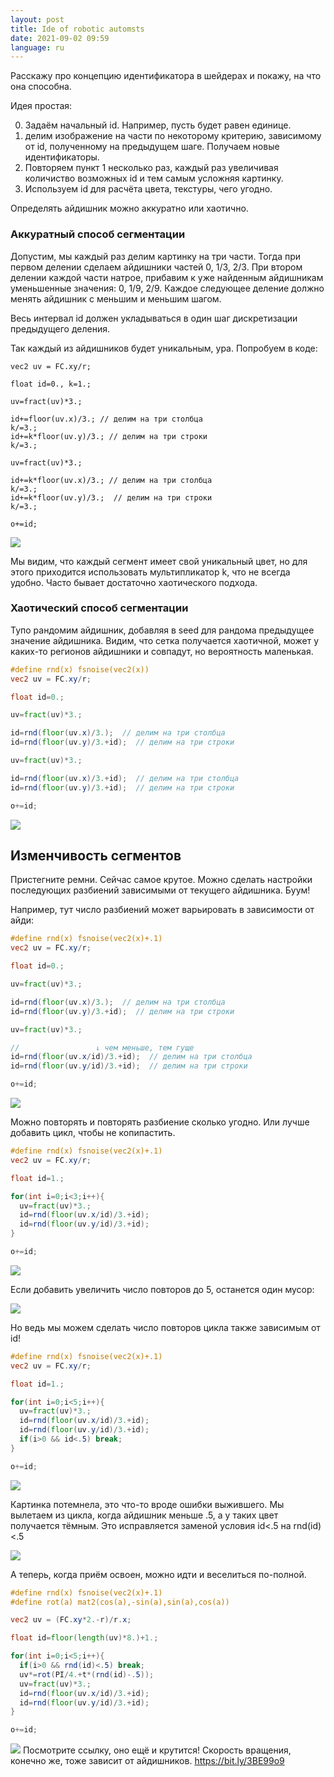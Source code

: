 ```yaml
---
layout: post
title: Ide of robotic automsts
date: 2021-09-02 09:59
language: ru
---
```


Расскажу про концепцию идентификатора в шейдерах и покажу, на что она способна.

Идея простая:

0. Задаём начальный id. Например, пусть будет равен единице.
1. делим изображение на части по некоторому критерию, зависимому от id, полученному на предыдущем шаге. Получаем новые идентификаторы.
3. Повторяем пункт 1 несколько раз, каждый раз увеличивая количиство возможных id и тем самым усложняя картинку.
4. Используем id для расчёта цвета, текстуры, чего угодно.

<!--
Начнём постепенно.

```glsl
// получаем нормализованные координаты
vec2 uv = FC.xy/r;

// назначаем уникальные идентификаторы от 0 до 1, они зависят от горизонтального положения пикселя
float id=floor(uv.x*3.)/3.;

// назначаем каждому пикселю цвет, зависящий от id
// тут я использую пару функций, предоставляемых редактором, код можно посмотреть в репозитории https://github.com/doxas/twigl
o.rgb=hsv(fsnoise(vec2(id)),1.,1.);
```

![](/assets/2021-09-02-11-15-28.png)
https://bit.ly/3gVo0CL

```glsl
vec2 uv = FC.xy/r;

float id;
id=floor(uv.x*3.)/3.;

// разделим пиксели по другому критерию, зависящему от предыдущего значения id
id=floor(uv.y*3.+id)/3.;

o.rgb=hsv(fsnoise(vec2(id)),1.,1.);
```
![](/assets/2021-09-02-11-19-29.png)
https://bit.ly/3jEmcQw


```glsl
vec2 uv = FC.xy/r;

float id;
id=floor(uv.x*3.)/3.;
id=floor(uv.y*3.+id)/3.;

// продолжаем делить пространство
id=floor(uv.x*18.*id)/3.;
id=floor(uv.y*9.*id)/3.;

o.rgb=hsv(fsnoise(vec2(id)),1.,1.);
```
https://bit.ly/3yEjP4m
![](/assets/2021-09-02-11-24-23.png)

Стало очень шумно, хочется сгруппировать некоторые крошечные сегменты. Для этого вычислим яркость группы в середине процесса деления:

```glsl
vec2 uv = FC.xy/r;

float id;
id=floor(uv.x*3.)/3.;
id=floor(uv.y*3.+id)/3.;

// используем айди для вычисления яркости группы
float shade = fsnoise(vec2(id));

id=floor(uv.x*18.*id)/3.;
id=floor(uv.y*9.*id)/3.;

o.rgb=hsv(fsnoise(vec2(id)),1.,1.)*shade;
```
https://bit.ly/3DPoBjp
![](/assets/2021-09-02-11-30-18.png)

О, нет. Оказалось, что айдишники групп второго уровня совпадают внутри групп первого уровня. Это видно по горизонтальным полоскам, имеющим одинаковую яркость.

Хочется сделать айдишник (и яркость цвета) уникальным для каждой группы. Тут есть два пути: аккуратный и хаотичный.-->

Определять айдишник можно аккуратно или хаотично.

### Аккуратный способ сегментации

Допустим, мы каждый раз делим картинку на три части. Тогда при первом делении сделаем айдишники частей 0, 1/3, 2/3. При втором делении каждой части натрое, прибавим к уже найденным айдишникам уменьшенные значения: 0, 1/9, 2/9.
Каждое следующее деление должно менять айдишник с меньшим и меньшим шагом.

Весь интервал id должен укладываться в один шаг дискретизации предыдущего деления.

Так каждый из айдишников будет уникальным, ура. Попробуем в коде:

```
vec2 uv = FC.xy/r;

float id=0., k=1.;

uv=fract(uv)*3.;

id+=floor(uv.x)/3.; // делим на три столбца
k/=3.;
id+=k*floor(uv.y)/3.; // делим на три строки
k/=3.;

uv=fract(uv)*3.;

id+=k*floor(uv.x)/3.; // делим на три столбца
k/=3.;
id+=k*floor(uv.y)/3.;  // делим на три строки
k/=3.;

o+=id;
```
![](/assets/2021-09-02-12-03-24.png)

Мы видим, что каждый сегмент имеет свой уникальный цвет, но для этого приходится использовать мультипликатор k, что не всегда удобно. Часто бывает достаточно хаотического подхода.

### Хаотический способ сегментации

Тупо рандомим айдишник, добавляя в seed для рандома предыдущее значение айдишника. Видим, что сетка получается хаотичной,  может у каких-то регионов айдишники и совпадут, но вероятность маленькая.

```glsl
#define rnd(x) fsnoise(vec2(x))
vec2 uv = FC.xy/r;

float id=0.;

uv=fract(uv)*3.;

id=rnd(floor(uv.x)/3.);  // делим на три столбца
id=rnd(floor(uv.y)/3.+id);  // делим на три строки

uv=fract(uv)*3.;

id=rnd(floor(uv.x)/3.+id);  // делим на три столбца
id=rnd(floor(uv.y)/3.+id);  // делим на три строки

o+=id;
```
![](/assets/2021-09-02-12-10-49.png)

## Изменчивость сегментов

Пристегните ремни. Сейчас самое крутое. Можно сделать настройки последующих разбиений зависимыми от текущего айдишника. Буум!

Например, тут число разбиений может варьировать в зависимости от айди:

```glsl
#define rnd(x) fsnoise(vec2(x)+.1)
vec2 uv = FC.xy/r;

float id=0.;

uv=fract(uv)*3.;

id=rnd(floor(uv.x)/3.);  // делим на три столбца
id=rnd(floor(uv.y)/3.+id);  // делим на три строки

uv=fract(uv)*3.;

//                 ↓ чем меньше, тем гуще
id=rnd(floor(uv.x/id)/3.+id);  // делим на три столбца
id=rnd(floor(uv.y/id)/3.+id);  // делим на три строки

o+=id;
```
![](/assets/2021-09-03-10-23-52.png)

Можно повторять и повторять разбиение сколько угодно. Или лучше добавить цикл, чтобы не копипастить.

```glsl
#define rnd(x) fsnoise(vec2(x)+.1)
vec2 uv = FC.xy/r;

float id=1.;

for(int i=0;i<3;i++){
  uv=fract(uv)*3.;
  id=rnd(floor(uv.x/id)/3.+id);
  id=rnd(floor(uv.y/id)/3.+id);
}

o+=id;
```
![](/assets/2021-09-03-10-28-11.png)

Если добавить увеличить число повторов до 5, останется один мусор:

![](/assets/2021-09-03-10-29-17.png)

Но ведь мы можем сделать число повторов цикла также зависимым от id!

```glsl
#define rnd(x) fsnoise(vec2(x)+.1)
vec2 uv = FC.xy/r;

float id=1.;

for(int i=0;i<5;i++){
  uv=fract(uv)*3.;
  id=rnd(floor(uv.x/id)/3.+id);
  id=rnd(floor(uv.y/id)/3.+id);
  if(i>0 && id<.5) break;
}

o+=id;
```
![](/assets/2021-09-03-10-31-37.png)

Картинка потемнела, это что-то вроде ошибки выжившего. Мы вылетаем из цикла, когда айдишник меньше .5, а у таких цвет получается тёмным. Это исправляется заменой условия id<.5 на rnd(id)<.5

![](/assets/2021-09-03-10-33-51.png)

А теперь, когда приём освоен, можно идти и веселиться по-полной.

```glsl
#define rnd(x) fsnoise(vec2(x)+.1)
#define rot(a) mat2(cos(a),-sin(a),sin(a),cos(a))

vec2 uv = (FC.xy*2.-r)/r.x;

float id=floor(length(uv)*8.)+1.;

for(int i=0;i<5;i++){
  if(i>0 && rnd(id)<.5) break;
  uv*=rot(PI/4.+t*(rnd(id)-.5));
  uv=fract(uv)*3.;
  id=rnd(floor(uv.x/id)/3.+id);
  id=rnd(floor(uv.y/id)/3.+id);
}

o+=id;
```

![](/assets/2021-09-03-10-49-32.png)
Посмотрите ссылку, оно ещё и крутится! Скорость вращения, конечно же, тоже зависит от айдишников. https://bit.ly/3BE99o9